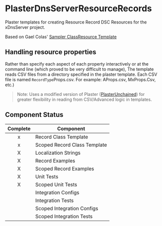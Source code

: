 # PlasterDnsServerResourceRecords
Plaster templates for creating Resource Record DSC Resources for the xDnsServer project.

Based on Gael Colas' [Sampler ClassResource Template](https://github.com/gaelcolas/Sampler/tree/master/Sampler/Templates/ClassResource)

## Handling resource properties
Rather than specify each aspect of each property interactively or at the command line (which proved to be very difficult to manage), The template reads CSV files from a directory specified in the plaster template. Each CSV file is named `RecordType`Props.csv. For example: AProps.csv, MxProps.Csv, etc.)

>Note: Uses a modified version of Plaster ([PlasterUnchained](https://github.com/Sudman1/PlasterUnchained)) for greater flexibility in reading from CSV/Advanced logic in templates.

## Component Status

| Complete | Component |
|:--------:|-----------|
|     x    | Record Class Template |
|     x    | Scoped Record Class Template |
|     X    | Localization Strings |
|     X    | Record Examples |
|     X    | Scoped Record Examples |
|     X    | Unit Tests |
|     X    | Scoped Unit Tests |
|          | Integration Configs |
|          | Integration Tests |
|          | Scoped Integration Configs |
|          | Scoped Integration Tests |
